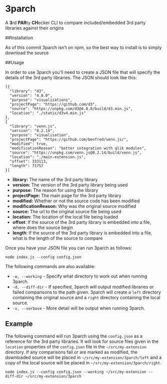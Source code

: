 # 3parch

A **3**rd **PAR**ty **CH**ecker CLI to compare included/embedded 3rd party libraries against their origins

##Installation

As of this commit 3parch isn't on npm, so the best way to install is to simply download the source

##Usage

In order to use 3parch you'll need to create a JSON file that will specify the details of the 3rd party libraries. The JSON should look like this:

```
[{
  "library": "d3",
  "version": "4.8.0",
  "purpose": "visualizations",
  "projectPage": "https://github.com/d3",
  "source": "https://unpkg.com/d3@4.8.0/build/d3.min.js",
  "location": "./static/d3v4.min.js"
},
{
  "library": "venn.js",
  "version": "0.2.14",
  "purpose": "visualisation",
  "projectPage": "https://github.com/benfred/venn.js/",
  "modified": true,
  "modificationReason": "better integration with qlik modules",
  "source": "https://unpkg.com/venn.js@0.2.14/build/venn.js",
  "location": "./main-extension.js",
  "offset": 333113,
  "length": 71757
}]
```

- **library:** The name of the 3rd party library
- **version:** The version of the 3rd party library being used
- **purpose:** The reason for using the library
- **projectPage:** The main page for the 3rd party library
- **modified:** Whether or not the source code has been modified
- **modificationReason:** Why was the original source modified
- **source:** The url to the original source file being used
- **location:** The location of the local file being loaded
- **offset**: If the source of the 3rd party library is embedded into a file, where does the source begin
- **length**: If the source of the 3rd party library is embedded into a file, what is the length of the source to compare

Once you have your JSON file you can run 3parch as follows:

`node index.js --config config.json`

The following commands are also available:

- `-w, --working` - Specify what directory to work out when running 3parch.
- `-d, --diff-dir` - If specified, 3parch will output modified libraries or failed comparisons to the path given. 3parch will create a `left` directory containing the original source and a `right` directory containing the local source.
- `-v, --verbose` - More detail will be output when running 3parch.

## Example

The following command will run 3parch using the `config.json` as a reference for the 3rd party libraries. It will look for source files given in the `location` properties of the `config.json` file in the `~/src/my-extension` directory. If any comparisons fail or are marked as modified, the downloaded source will be placed in `~/src/my-extension/3parch/left` and a copy of the local source will be placed in `~/src/my-extension/3parch/right`.

`node index.js --config config.json --working ~/src/my-extension --diff-dir ~/src/my-extension/3parch`
